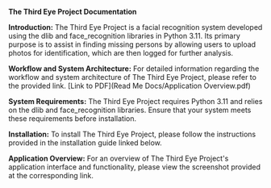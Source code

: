 **The Third Eye Project Documentation**

**Introduction:**
The Third Eye Project is a facial recognition system developed using the dlib and face_recognition libraries in Python 3.11. Its primary purpose is to assist in finding missing persons by allowing users to upload photos for identification, which are then logged for further analysis.

**Workflow and System Architecture:**
For detailed information regarding the workflow and system architecture of The Third Eye Project, please refer to the provided link.
[Link to PDF](Read Me Docs/Application Overview.pdf)

**System Requirements:**
The Third Eye Project requires Python 3.11 and relies on the dlib and face_recognition libraries. Ensure that your system meets these requirements before installation.

**Installation:**
To install The Third Eye Project, please follow the instructions provided in the installation guide linked below.

**Application Overview:**
For an overview of The Third Eye Project's application interface and functionality, please view the screenshot provided at the corresponding link.
